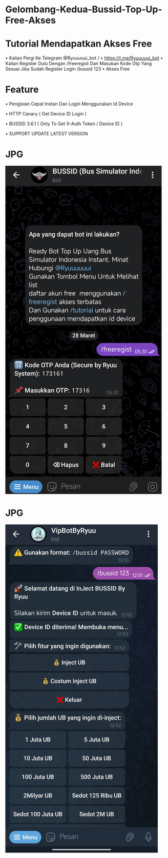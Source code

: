 # Gelombang-Kedua-Bussid-Top-Up-Free-Akses
# Tutorial Mendapatkan Akses Free
• Kalian Pergi Ke Telegram @Ryuuuuui_bot /
• https://t.me/Ryuuuuui_bot 
• Kalian Register Dulu Dengan /freeregist 
Dan Masukan Kode Otp Yang Sesuai
Jika Sudah Register Login /bussid 123
• Akses Free 
# Feature 
• Pengisian Cepat Instan Dan Login Menggunakan Id Device 

• HTTP Canary ( Get Device ID Login )

• BUSSID 3.6.1 ( Only To Get X-Auth Token / Device ID )

• SUPPORT UPDATE LATEST VERSION
# JPG
![alt text](https://github.com/Ryuuuinih/BussidTopUp/blob/main/IMG_20250328_053405.jpg?raw=true)
# JPG
![alt text](https://github.com/Ryuuuinih/Bussid-Top-Up/blob/main/IMG_20250302_211702.jpg?raw=true)
